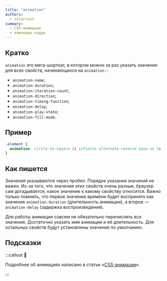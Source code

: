 ```yaml
---
title: "animation"
authors:
  - solarrust
summary:
  - CSS-анимации
  - ключевые кадры
---
```


## Кратко

`animation` это мега-шорткат, в котором можно за раз указать значения для всех свойств, начинающихся на `animation-`:

- `animation-name`;
- `animation-duration`;
- `animation-iteration-count`;
- `animation-direction`;
- `animation-timing-function`;
- `animation-delay`;
- `animation-play-state`;
- `animation-fill-mode`.

## Пример

```css
.element {
  animation: circle-to-square 2s infinite alternate-reverse ease-in 1s;
}
```

## Как пишется

Значения указываются через пробел. Порядок указания значений не важен. Из-за того, что значения этих свойств очень разные, браузер сам догадывается, какое значение к какому свойству относится. Важно только помнить, что первое значение времени будет воспринято как значение `animation-duration` (длительность анимации), а второе — `animation-delay` (задержка воспроизведения).

Для работы анимации совсем не обязательно перечислять все значения. Достаточно указать имя анимации и её длительность. Для остальных свойств будут установлены значения по умолчанию.

## Подсказки

:::callout 🦄

Подробнее об анимациях написано в статье «[CSS-анимации](/css/animation)».

:::
